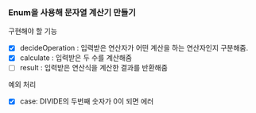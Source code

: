 ### Enum을 사용해 문자열 계산기 만들기

구현해야 할 기능
- [x] decideOperation : 입력받은 연산자가 어떤 계산을 하는 연산자인지 구분해줌.
- [x] calculate : 입력받은 두 수를 계산해줌
- [ ] result : 입력받은 연산식을 계산한 결과를 반환해줌

예외 처리
- [x] case: DIVIDE의 두번째 숫자가 0이 되면 에러

